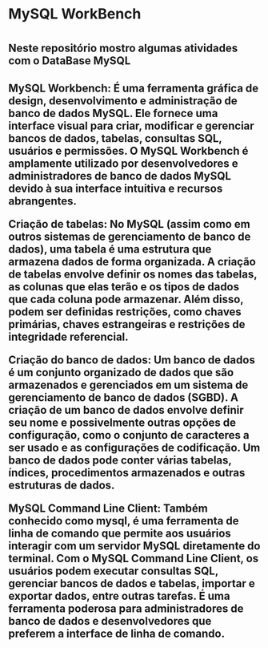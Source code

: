 <h1>MySQL WorkBench<h1>

<h2>Neste repositório mostro algumas atividades com o DataBase MySQL<h2>

MySQL Workbench: É uma ferramenta gráfica de design, desenvolvimento e administração de banco de dados MySQL. Ele fornece uma interface visual para criar, modificar e gerenciar bancos de dados, tabelas, consultas SQL, usuários e permissões. O MySQL Workbench é amplamente 
utilizado por desenvolvedores e administradores de banco de dados MySQL devido à sua interface intuitiva e recursos abrangentes.

Criação de tabelas: No MySQL (assim como em outros sistemas de gerenciamento de banco de dados), uma tabela é uma estrutura que armazena dados de forma organizada. A criação de tabelas envolve definir os nomes das tabelas, as colunas que elas terão e os 
tipos de dados que cada coluna pode armazenar. Além disso, podem ser definidas restrições, como chaves primárias, chaves estrangeiras e restrições de integridade referencial.

Criação do banco de dados: Um banco de dados é um conjunto organizado de dados que são armazenados e gerenciados em um sistema de gerenciamento de banco de dados (SGBD). A criação de um banco de dados envolve definir seu nome e 
possivelmente outras opções de configuração, como o conjunto de caracteres a ser usado e as configurações de codificação. Um banco de dados pode conter várias tabelas, índices, procedimentos armazenados e outras estruturas de dados.

MySQL Command Line Client: Também conhecido como mysql, é uma ferramenta de linha de comando que permite aos usuários interagir com um servidor MySQL diretamente do terminal. Com o MySQL Command Line Client, os usuários podem executar consultas SQL, 
gerenciar bancos de dados e tabelas, importar e exportar dados, entre outras tarefas. É uma ferramenta poderosa para administradores de banco de dados e desenvolvedores que preferem a interface de linha de comando.
